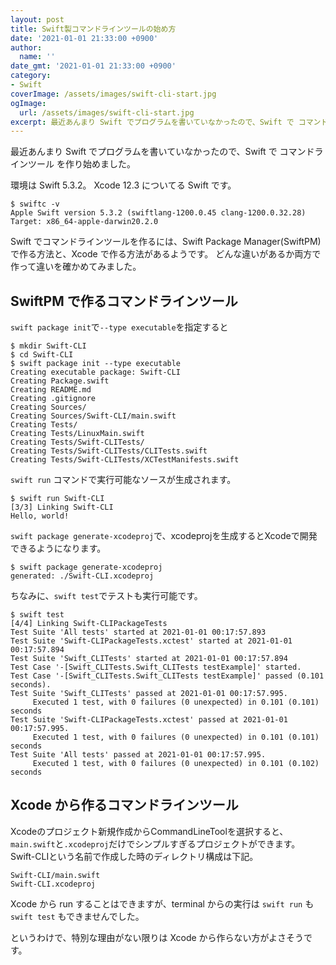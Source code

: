 ```yaml
---
layout: post
title: Swift製コマンドラインツールの始め方
date: '2021-01-01 21:33:00 +0900'
author:
  name: ''
date_gmt: '2021-01-01 21:33:00 +0900'
category:
- Swift
coverImage: /assets/images/swift-cli-start.jpg
ogImage:
  url: /assets/images/swift-cli-start.jpg
excerpt: 最近あんまり Swift でプログラムを書いていなかったので、Swift で コマンドラインツール を作り始めました。
---
```

最近あんまり Swift でプログラムを書いていなかったので、Swift で コマンドラインツール を作り始めました。

環境は Swift 5.3.2。
Xcode 12.3 についてる Swift です。
```
$ swiftc -v
Apple Swift version 5.3.2 (swiftlang-1200.0.45 clang-1200.0.32.28)
Target: x86_64-apple-darwin20.2.0
```
Swift でコマンドラインツールを作るには、Swift Package Manager(SwiftPM) で作る方法と、Xcode で作る方法があるようです。
どんな違いがあるか両方で作って違いを確かめてみました。

## SwiftPM で作るコマンドラインツール
`swift package init`で`--type executable`を指定すると
```shell
$ mkdir Swift-CLI
$ cd Swift-CLI
$ swift package init --type executable
Creating executable package: Swift-CLI
Creating Package.swift
Creating README.md
Creating .gitignore
Creating Sources/
Creating Sources/Swift-CLI/main.swift
Creating Tests/
Creating Tests/LinuxMain.swift
Creating Tests/Swift-CLITests/
Creating Tests/Swift-CLITests/CLITests.swift
Creating Tests/Swift-CLITests/XCTestManifests.swift
```
 `swift run` コマンドで実行可能なソースが生成されます。
```shell
$ swift run Swift-CLI
[3/3] Linking Swift-CLI
Hello, world!
```
`swift package generate-xcodeproj`で、xcodeprojを生成するとXcodeで開発できるようになります。
```shell
$ swift package generate-xcodeproj
generated: ./Swift-CLI.xcodeproj
```
ちなみに、`swift test`でテストも実行可能です。
```shell
$ swift test
[4/4] Linking Swift-CLIPackageTests
Test Suite 'All tests' started at 2021-01-01 00:17:57.893
Test Suite 'Swift-CLIPackageTests.xctest' started at 2021-01-01 00:17:57.894
Test Suite 'Swift_CLITests' started at 2021-01-01 00:17:57.894
Test Case '-[Swift_CLITests.Swift_CLITests testExample]' started.
Test Case '-[Swift_CLITests.Swift_CLITests testExample]' passed (0.101 seconds).
Test Suite 'Swift_CLITests' passed at 2021-01-01 00:17:57.995.
	 Executed 1 test, with 0 failures (0 unexpected) in 0.101 (0.101) seconds
Test Suite 'Swift-CLIPackageTests.xctest' passed at 2021-01-01 00:17:57.995.
	 Executed 1 test, with 0 failures (0 unexpected) in 0.101 (0.101) seconds
Test Suite 'All tests' passed at 2021-01-01 00:17:57.995.
	 Executed 1 test, with 0 failures (0 unexpected) in 0.101 (0.102) seconds
```
## Xcode から作るコマンドラインツール
Xcodeのプロジェクト新規作成からCommandLineToolを選択すると、`main.swift`と`.xcodeproj`だけでシンプルすぎるプロジェクトができます。
Swift-CLIという名前で作成した時のディレクトリ構成は下記。
```
Swift-CLI/main.swift
Swift-CLI.xcodeproj
```
Xcode から run することはできますが、terminal からの実行は `swift run` も `swift test` もできませんでした。

というわけで、特別な理由がない限りは Xcode から作らない方がよさそうです。
